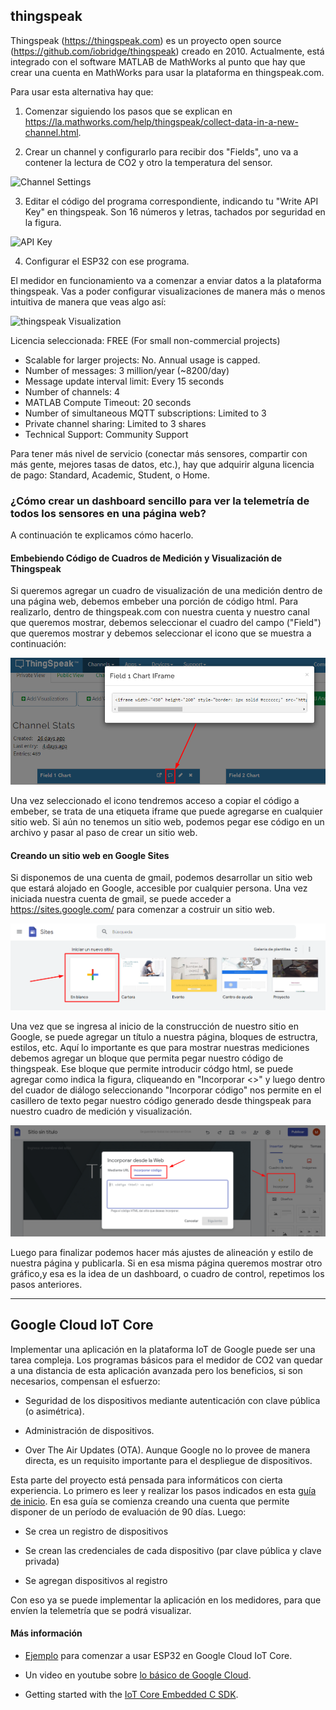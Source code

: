 
## thingspeak

Thingspeak (https://thingspeak.com) es un proyecto open source (https://github.com/iobridge/thingspeak) creado en 2010. Actualmente, está integrado con el software MATLAB de MathWorks al punto que hay que crear una cuenta en MathWorks para usar la plataforma en thingspeak.com. 

Para usar esta alternativa hay que: 

1. Comenzar siguiendo los pasos que se explican en https://la.mathworks.com/help/thingspeak/collect-data-in-a-new-channel.html.

2. Crear un channel y configurarlo para recibir dos "Fields", uno va a contener la lectura de CO2 y otro la temperatura del sensor.

![Channel Settings](https://user-images.githubusercontent.com/30849839/124671698-40454000-de8c-11eb-8f03-300eba48fb20.png)

3. Editar el código del programa correspondiente, indicando tu "Write API Key" en thingspeak. Son 16 números y letras, tachados por seguridad en la figura.

![API Key](https://user-images.githubusercontent.com/30849839/130817555-cb0402fa-05bd-47fa-afb3-eac121789ab5.png)

4. Configurar el ESP32 con ese programa. 

El medidor en funcionamiento va a comenzar a enviar datos a la plataforma thingspeak. Vas a poder configurar visualizaciones de manera más o menos intuitiva de manera que veas algo así:

![thingspeak Visualization](https://user-images.githubusercontent.com/30849839/124672197-03c61400-de8d-11eb-9660-80e39350f08e.png)

Licencia seleccionada: FREE (For small non-commercial projects)

  - Scalable for larger projects:   No. Annual usage is capped.
  - Number of messages:             3 million/year (~8200/day)
  - Message update interval limit:  Every 15 seconds 
  - Number of channels:             4
  - MATLAB Compute Timeout:         20 seconds
  - Number of simultaneous MQTT subscriptions: Limited to 3
  - Private channel sharing:        Limited to 3 shares
  - Technical Support:            	Community Support 

Para tener más nivel de servicio (conectar más sensores, compartir con más gente, mejores tasas de datos, etc.), hay que adquirir alguna licencia de pago: Standard, Academic, Student, o Home.

### ¿Cómo crear un dashboard sencillo para ver la telemetría de todos los sensores en una página web?

A continuación te explicamos cómo hacerlo.

#### Embebiendo Código de Cuadros de Medición y Visualización de Thingspeak

Si queremos agregar un cuadro de visualización de una medición dentro de una página web, debemos embeber una porción de código html. Para realizarlo, dentro de thingspeak.com con nuestra cuenta y nuestro canal que queremos mostrar, debemos seleccionar el cuadro del campo ("Field") que queremos mostrar y debemos seleccionar el icono que se muestra a continuación: 

![thingspeak Código Cuadros de Medición y Visualización  embebido](imagenes/screenshot_thingspeak_iframe.png)

Una vez seleccionado el icono tendremos acceso a copiar el código a embeber, se trata de una etiqueta iframe que puede agregarse en cualquier sitio web. Si aún no tenemos un sitio web, podemos pegar ese código en un archivo y pasar al paso de crear un sitio web.

#### Creando un sitio web en Google Sites

Si disponemos de una cuenta de gmail, podemos desarrollar un sitio web que estará alojado en Google, accesible por cualquier persona.
Una vez iniciada nuestra cuenta de gmail, se puede acceder a https://sites.google.com/ para comenzar a costruir un sitio web.

![Inicio Google Sites](imagenes/screenshot_google_sites_inicio.png)

Una vez que se ingresa al inicio de la construcción de nuestro sitio en Google, se puede agregar un título a nuestra página, bloques de estructra, estilos, etc. Aquí lo importante es que para mostrar nuestras mediciones debemos agregar un bloque que permita pegar nuestro código de thingspeak. Ese bloque que permite introducir códgo html, se puede agregar como indica la figura, cliqueando en "Incorporar <>" y luego dentro del cuador de diálogo seleccionando "Incorporar código" nos permite en el casillero de texto pegar nuestro código generado desde thingspeak para nuestro cuadro de medición y visualización.

![Embebiendo Cuadros de Medición y Visualización de Thingspeak en Google Sites](imagenes/screenshot_googlesites_codigo_embebido.png)


Luego para finalizar podemos hacer más ajustes de alineación y estilo de nuestra página y publicarla. Si en esa misma página queremos mostrar otro gráfico,y esa es la idea de un dashboard, o cuadro de control, repetimos los pasos anteriores.

---

## Google Cloud IoT Core

Implementar una aplicación en la plataforma IoT de Google puede ser una tarea compleja. Los programas básicos para el medidor de CO2 van quedar a una distancia de esta aplicación avanzada pero los beneficios, si son necesarios, compensan el esfuerzo:

- Seguridad de los dispositivos mediante autenticación con clave pública (o asimétrica).

- Administración de dispositivos.

- Over The Air Updates (OTA). Aunque Google no lo provee de manera directa, es un requisito importante para el despliegue de dispositivos.

Esta parte del proyecto está pensada para informáticos con cierta experiencia. Lo primero es leer y realizar los pasos indicados en esta [guía de inicio](https://cloud.google.com/iot/docs/how-tos/getting-started). En esa guía se comienza creando una cuenta que permite disponer de un período de evaluación de 90 días. Luego: 

- Se crea un registro de dispositivos

- Se crean las credenciales de cada dispositivo (par clave pública y clave privada)

- Se agregan dispositivos al registro

Con eso ya se puede implementar la aplicación en los medidores, para que envíen la telemetría que se podrá visualizar.

#### Más información

- [Ejemplo](https://github.com/espressif/esp-google-iot/blob/master/examples/smart_outlet/README.md) para comenzar a usar ESP32 en Google Cloud IoT Core.

- Un video en youtube sobre [lo básico de Google Cloud](https://youtu.be/GKEk1FzAN1A).

- Getting started with the [IoT Core Embedded C SDK](https://cloud.google.com/community/tutorials/embedded-c-getting-started).
